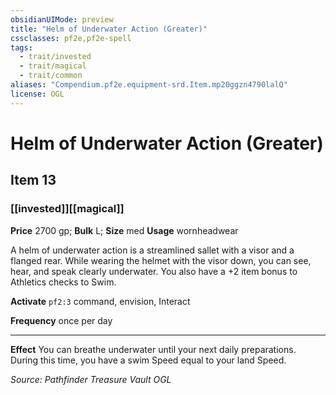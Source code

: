 ```yaml
---
obsidianUIMode: preview
title: "Helm of Underwater Action (Greater)"
cssclasses: pf2e,pf2e-spell
tags:
  - trait/invested
  - trait/magical
  - trait/common
aliases: "Compendium.pf2e.equipment-srd.Item.mp20ggzn4790lalQ"
license: OGL
---
```

# Helm of Underwater Action (Greater)
## Item 13
### [[invested]][[magical]]


**Price** 2700 gp; 
**Bulk** L; **Size** med
**Usage** wornheadwear

A helm of underwater action is a streamlined sallet with a visor and a flanged rear. While wearing the helmet with the visor down, you can see, hear, and speak clearly underwater. You also have a +2 item bonus to Athletics checks to Swim.

**Activate** `pf2:3` command, envision, Interact

**Frequency** once per day

* * *

**Effect** You can breathe underwater until your next daily preparations. During this time, you have a swim Speed equal to your land Speed.

*Source: Pathfinder Treasure Vault*
*OGL*